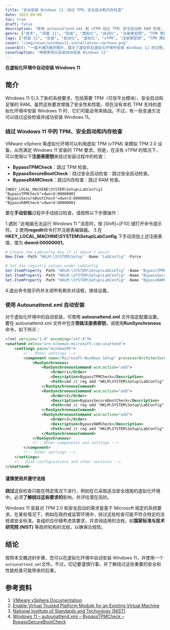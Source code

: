 ```yaml
---
title: "自动安装 Windows 11：绕过 TPM、安全启动和内存检查"
date: 2023-09-08
toc: true
draft: false
description: "使用 autounattend.xml 和 vTPM 绕过 TPM、安全启动和 RAM 检查，简化虚拟环境中的 Windows 11 安装。"
genre: ["技术", "视窗 11", "安装", "虚拟化", "自动化", "注册表密钥", "TPM 旁路", "安全启动旁路", "内存旁路", "vTPM"]
tags: ["视窗 11", "安装", "自动化", "虚拟化", "vTPM", "注册表密钥", "TPM 旁路", "安全启动旁路", "内存旁路", "Autounattend.xml", "VMware vSphere", "Windows Setup", "Windows 预装环境", "虚拟机", "Windows 安装解决方案", "注册表编辑器", "微软视窗设置", "系统要求", "视窗安全", "视窗性能", "政府法规", "符合 NIST 标准", "微软", "Windows 操作系统", "绕过检查", "Windows 部署", "设置自动化", "命令提示符", "技术指南", "自动安装 Windows 11", "VMware vSphere 中的 vTPM 配置", "绕过 Windows 11 要求"]
cover: "/img/cover/windows11-installation-cartoon.png"
coverAlt: "一幅卡通风格的图片，展示了虚拟机在虚拟化环境中安装 Windows 11 的过程，一位面带微笑的 IT 专业人员正在监督这一过程。"
coverCaption: "用微笑简化安装自动安装 Windows 11"
---
```


**在虚拟化环境中自动安装 Windows 11**

## **简介**

Windows 11 引入了新的系统要求，包括需要 TPM（可信平台模块）、安全启动和足够的 RAM。虽然这些要求增强了安全性和性能，但在没有本机 TPM 支持的虚拟化环境中安装 Windows 11 时，它们可能会带来挑战。不过，有一些变通方法可以绕过这些检查并成功安装 Windows 11。

### **绕过 Windows 11 中的 TPM、安全启动和内存检查**

VMware vSphere 等虚拟化环境可以利用虚拟 TPM (vTPM) 来模拟 TPM 2.0 设备，从而满足 Windows 11 安装的 TPM 要求。但是，在没有 vTPM 的情况下，可以使用以下**注册表密钥**来绕过安装过程中的检查：

- **BypassTPMCheck**：跳过 TPM 检查。
- **BypassSecureBootCheck**：绕过安全启动检查：跳过安全启动检查。
- **BypassRAMCheck**：跳过内存检查：跳过 RAM 检查。

```reg
[HKEY_LOCAL_MACHINE\SYSTEM\Setup\LabConfig]
"BypassTPMCheck"=dword:00000001
"BypassSecureBootCheck"=dword:00000001
"BypassRAMCheck"=dword:00000001
```

要在**手动安装**过程中手动绕过检查，请按照以下步骤操作：

1.遇到 "此电脑无法运行 Windows 11 "消息时，按 [Shift]+[F10] 键打开命令提示符。
2.使用**regedit**命令打开注册表编辑器。
3.在 **HKEY_LOCAL_MACHINE\SYSTEM\Setup\LabConfig** 下手动添加上述注册表值，值为 **dword:00000001**。
```powershell
# Create the LabConfig key if it doesn't exist
New-Item -Path "HKLM:\SYSTEM\Setup" -Name "LabConfig" -Force

# Set the registry values under LabConfig
Set-ItemProperty -Path "HKLM:\SYSTEM\Setup\LabConfig" -Name "BypassTPMCheck" -Value 1 -Type DWord
Set-ItemProperty -Path "HKLM:\SYSTEM\Setup\LabConfig" -Name "BypassSecureBootCheck" -Value 1 -Type DWord
Set-ItemProperty -Path "HKLM:\SYSTEM\Setup\LabConfig" -Name "BypassRAMCheck" -Value 1 -Type DWord
```
4.退出命令提示符并关闭所有剩余对话框，继续设置。

### **使用 Autounattend.xml 自动安装**

对于虚拟化环境中的自动安装，可使用 **autounattend.xml** 文件指定配置设置。要在 autounattend.xml 文件中包含**旁路注册表密钥**，请使用**RunSynchronous**命令，如下所示：

```xml
<?xml version="1.0" encoding="utf-8"?>
<unattend xmlns="urn:schemas-microsoft-com:unattend">
    <settings pass="windowsPE">
        <!-- Other settings -->
        <component name="Microsoft-Windows-Setup" processorArchitecture="amd64" publicKeyToken="31bf3856ad364e35" language="neutral" versionScope="nonSxS" xmlns:wcm="http://schemas.microsoft.com/WMIConfig/2002/State" xmlns:xsi="http://www.w3.org/2001/XMLSchema-instance">            
            <RunSynchronous>
                <RunSynchronousCommand wcm:action="add">
                    <Order>1</Order>
                    <Description>BypassTPMCheck</Description>
                    <Path>cmd /c reg add "HKLM\SYSTEM\Setup\LabConfig" /v "BypassTPMCheck" /t REG_DWORD /d 1</Path>
                </RunSynchronousCommand>
                <RunSynchronousCommand wcm:action="add">
                    <Order>2</Order>
                    <Description>BypassSecureBootCheck</Description>
                    <Path>cmd /c reg add "HKLM\SYSTEM\Setup\LabConfig" /v "BypassSecureBootCheck" /t REG_DWORD /d 1</Path>
                </RunSynchronousCommand>
                <RunSynchronousCommand wcm:action="add">
                    <Order>3</Order>
                    <Description>BypassRAMCheck</Description>
                    <Path>cmd /c reg add "HKLM\SYSTEM\Setup\LabConfig" /v "BypassRAMCheck" /t REG_DWORD /d 1</Path>
                </RunSynchronousCommand>
            </RunSynchronous>
            <!-- Other components and settings -->
        </component>
        <!-- Other settings -->
    </settings>
    <!-- Disk configurations and other sections -->
</unattend>
```

#### **谨慎使用并遵守法规**

**绕过**这些检查只能在特定情况下进行，例如在已采取适当安全措施的虚拟化环境中。必须**了解绕过这些要求的**影响，并评估潜在风险。

Windows 11 安装对 TPM 2.0 和安全启动的需求是基于 Microsoft 规定的系统要求。在某些情况下，例如在政府或监管环境中，绕过这些检查可能不符合特定的法规或安全标准。各组织应仔细考虑其要求，并咨询适用的法规，如**国家标准与技术研究院 (NIST)** 等政府机构的法规，以确保合规性。



## **结论**

按照本文概述的步骤，您可以在虚拟化环境中自动安装 Windows 11，并使用一个 `autounattend.xml`文件。不过，切记要谨慎行事，并了解绕过这些重要的安全和性能检查可能带来的后果。

## **参考资料**

1. [VMware vSphere Documentation](https://docs.vmware.com/en/VMware-vSphere/index.html)
2. [Enable Virtual Trusted Platform Module for an Existing Virtual Machine](https://docs.vmware.com/en/VMware-vSphere/7.0/com.vmware.vsphere.vm_admin.doc/GUID-4DBF65A4-4BA0-4667-9725-AE9F047DE00A.html)
3. [National Institute of Standards and Technology (NIST)](https://www.nist.gov/)
4. [Windows 11 – autounattend.xml – BypassTPMCheck – BypassSecureBootCheck](https://iamroot.it/2021/10/06/windows-11-autounattend-xml-bypasstpmcheck-bypasssecurebootcheck/)
